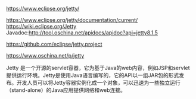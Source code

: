 https://www.eclipse.org/jetty/


https://www.eclipse.org/jetty/documentation/current/
https://wiki.eclipse.org/Jetty
Javadoc:http://tool.oschina.net/apidocs/apidoc?api=jetty8.1.5


https://github.com/eclipse/jetty.project


https://www.oschina.net/p/jetty

Jetty 是一个开源的servlet容器，它为基于Java的web内容，例如JSP和servlet提供运行环境。Jetty是使用Java语言编写的，它的API以一组JAR包的形式发布。开发人员可以将Jetty容器实例化成一个对象，可以迅速为一些独立运行（stand-alone）的Java应用提供网络和web连接。



















